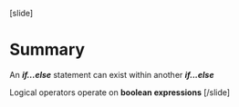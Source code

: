 [slide]
# Summary
An ***if...else*** statement can exist within another ***if...else***

Logical operators operate on **boolean expressions**
[/slide]
